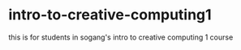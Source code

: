 # intro-to-creative-computing1
this is for students in sogang's intro to creative computing 1 course
